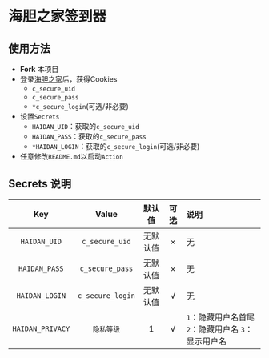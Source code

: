 # 海胆之家签到器
<!-- -->
## 使用方法

- **Fork** 本项目
- 登录[海胆之家](https://www.haidan.video/)后，获得Cookies
  - `c_secure_uid`
  - `c_secure_pass`
  - `*c_secure_login`(可选/非必要)
- 设置`Secrets`
  - `HAIDAN_UID`：获取的`c_secure_uid`
  - `HAIDAN_PASS`：获取的`c_secure_pass`
  - `*HAIDAN_LOGIN`：获取的`c_secure_login`(可选/非必要)
- 任意修改`README.md`以启动`Action`


## Secrets 说明

|Key|Value|默认值|可选|说明|
|:-:|:-:|:-:|:-:|:-|
|`HAIDAN_UID`|`c_secure_uid`|无默认值|×|无|
|`HAIDAN_PASS`|`c_secure_pass`|无默认值|×|无|
|`HAIDAN_LOGIN`|`c_secure_login`|无默认值|√|无|
|`HAIDAN_PRIVACY`|`隐私等级`|1|√|`1`：隐藏用户名首尾 `2`：隐藏用户名 `3`：显示用户名|
